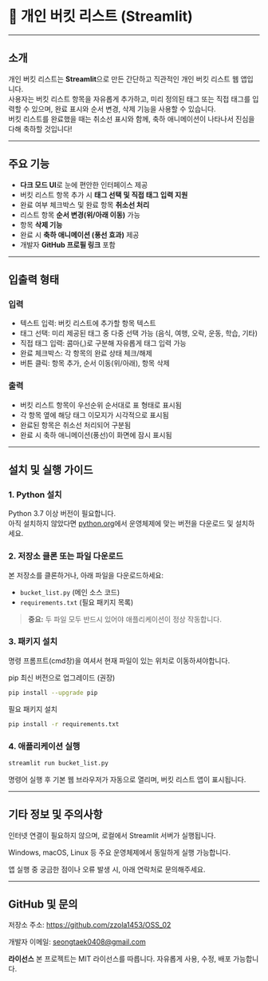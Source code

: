 # 🎯 개인 버킷 리스트 (Streamlit)

---

## 소개

개인 버킷 리스트는 **Streamlit**으로 만든 간단하고 직관적인 개인 버킷 리스트 웹 앱입니다.  
사용자는 버킷 리스트 항목을 자유롭게 추가하고, 미리 정의된 태그 또는 직접 태그를 입력할 수 있으며, 완료 표시와 순서 변경, 삭제 기능을 사용할 수 있습니다.  
버킷 리스트를 완료했을 때는 취소선 표시와 함께, 축하 애니메이션이 나타나서 진심을 다해 축하할 것입니다!

---

## 주요 기능

- **다크 모드 UI**로 눈에 편안한 인터페이스 제공  
- 버킷 리스트 항목 추가 시 **태그 선택 및 직접 태그 입력 지원**  
- 완료 여부 체크박스 및 완료 항목 **취소선 처리**  
- 리스트 항목 **순서 변경(위/아래 이동)** 가능  
- 항목 **삭제 기능**  
- 완료 시 **축하 애니메이션 (풍선 효과)** 제공  
- 개발자 **GitHub 프로필 링크** 포함

---

## 입출력 형태

### 입력  
- 텍스트 입력: 버킷 리스트에 추가할 항목 텍스트  
- 태그 선택: 미리 제공된 태그 중 다중 선택 가능 (음식, 여행, 오락, 운동, 학습, 기타)  
- 직접 태그 입력: 콤마(,)로 구분해 자유롭게 태그 입력 가능  
- 완료 체크박스: 각 항목의 완료 상태 체크/해제  
- 버튼 클릭: 항목 추가, 순서 이동(위/아래), 항목 삭제

### 출력  
- 버킷 리스트 항목이 우선순위 순서대로 표 형태로 표시됨  
- 각 항목 옆에 해당 태그 이모지가 시각적으로 표시됨  
- 완료된 항목은 취소선 처리되어 구분됨  
- 완료 시 축하 애니메이션(풍선)이 화면에 잠시 표시됨

---

## 설치 및 실행 가이드

### 1. Python 설치

Python 3.7 이상 버전이 필요합니다.  
아직 설치하지 않았다면 [python.org](https://www.python.org/downloads/)에서 운영체제에 맞는 버전을 다운로드 및 설치하세요.

### 2. 저장소 클론 또는 파일 다운로드

본 저장소를 클론하거나, 아래 파일을 다운로드하세요:  
- `bucket_list.py` (메인 소스 코드)  
- `requirements.txt` (필요 패키지 목록)

> **중요:** 두 파일 모두 반드시 있어야 애플리케이션이 정상 작동합니다.

### 3. 패키지 설치

명령 프롬프트(cmd창)을 여셔서 현재 파일이 있는 위치로 이동하셔야합니다.

pip 최신 버전으로 업그레이드 (권장)  
```bash
pip install --upgrade pip
```

필요 패키지 설치
```bash
pip install -r requirements.txt
```

### 4. 애플리케이션 실행
```bash
streamlit run bucket_list.py
```
명령어 실행 후 기본 웹 브라우저가 자동으로 열리며, 버킷 리스트 앱이 표시됩니다.

---
## 기타 정보 및 주의사항
인터넷 연결이 필요하지 않으며, 로컬에서 Streamlit 서버가 실행됩니다.

Windows, macOS, Linux 등 주요 운영체제에서 동일하게 실행 가능합니다.

앱 실행 중 궁금한 점이나 오류 발생 시, 아래 연락처로 문의해주세요.

---
## GitHub 및 문의
저장소 주소: https://github.com/zzola1453/OSS_02

개발자 이메일: seongtaek0408@gmail.com

**라이선스**
본 프로젝트는 MIT 라이선스를 따릅니다. 자유롭게 사용, 수정, 배포 가능합니다.
